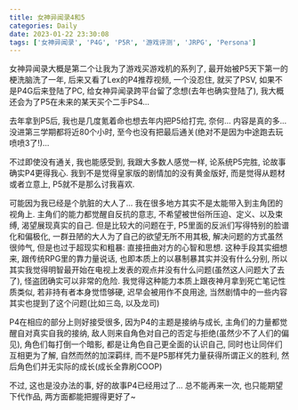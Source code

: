 ```yaml
---
title: 女神异闻录4和5
categories: Daily
date: 2023-01-22 23:30:08
tags: ['女神异闻录', 'P4G', 'P5R', '游戏评测', 'JRPG', 'Persona']
---
```


女神异闻录大概是第二个让我为了游戏买游戏机的系列了, 最开始被P5天下第一的梗洗脑洗了一年, 后来又看了Lex的P4推荐视频, 一个没忍住, 就买了PSV, 如果不是P4G后来登陆了PC, 给女神异闻录跨平台留了念想(去年也确实登陆了), 我大概还会为了P5在未来的某天买个二手PS4...

<!-- 摘要部分 -->
<!-- more -->

去年拿到P5后, 我也是几度氪着命也想去年内把P5给打完, 奈何... 内容是真的多... 没进第三学期都将近80个小时, 至今也没有把最后通关(绝对不是因为中途跑去玩喷喷3了!)...

不过即使没有通关, 我也能感受到, 我跟大多数人感觉一样, 论系统P5完胜, 论故事确实P4更得我心. 我到不是觉得皇家版的剧情加的没有黄金版好, 而是觉得从题材或者立意上, P5就不是那么讨我喜欢.

可能因为我已经是个肮脏的大人了... 我在很多地方其实不是太能带入到主角团的视角上. 主角们的能力都觉醒自反抗的意志, 不希望被世俗所压迫、定义、以及束缚, 渴望展现真实的自己. 但是比较大的问题在于, P5里面的反派们写得特别的脸谱化和偏极化, 一群丑陋的大人为了自己的欲望无所不用其极, 解决问题的方式虽然很帅气, 但是也过于超现实和粗暴: 直接扭曲对方的心智和思想. 这种手段其实细想来, 跟传统RPG里的靠力量说话, 也即本质上的以暴制暴其实并没有什么分别, 所以其实我觉得明智最开始在电视上发表的观点并没有什么问题(虽然这人问题大了去了), 怪盗团确实可以非常的危险. 我觉得这种能力本质上跟夜神月拿到死亡笔记性质类似, 若非持有者本身觉悟够硬, 迟早会被用作不良用途, 当然剧情中的一些内容其实也提到了这个问题(比如三岛, 以及龙司)

P4在相应的部分上则好接受很多, 因为P4的主题是接纳与成长, 主角们的力量都觉醒自对真实自我的接纳, 敌人则来自角色对自己的否定与拒绝(虽然少不了人们的偏见), 角色们每打倒一个暗影, 都是让角色自己更全面的认识自己, 同时也让同伴们互相更为了解, 自然而然的加深羁绊, 而不是P5那样凭力量获得所谓正义的胜利, 然后角色们并无实际的成长(成长全靠刷COOP)

不过, 这也是没办法的事, 好的故事P4已经用过了... 总不能再来一次, 也只能期望下代作品, 两方面都能把握得更好了~
